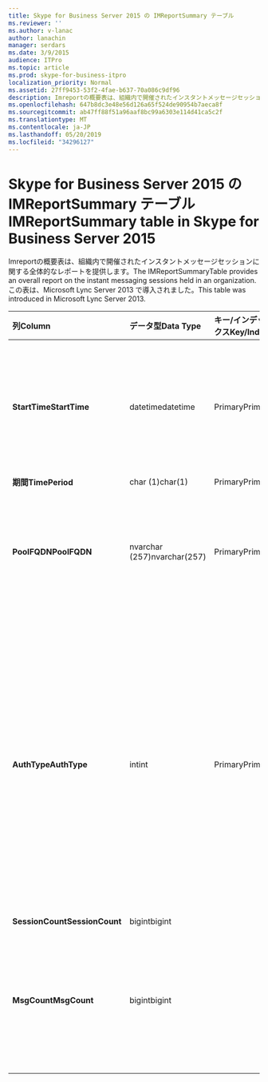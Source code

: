 ```yaml
---
title: Skype for Business Server 2015 の IMReportSummary テーブル
ms.reviewer: ''
ms.author: v-lanac
author: lanachin
manager: serdars
ms.date: 3/9/2015
audience: ITPro
ms.topic: article
ms.prod: skype-for-business-itpro
localization_priority: Normal
ms.assetid: 27ff9453-53f2-4fae-b637-70a086c9df96
description: Imreportの概要表は、組織内で開催されたインスタントメッセージセッションに関する全体的なレポートを提供します。 この表は、Microsoft Lync Server 2013 で導入されました。
ms.openlocfilehash: 647b8dc3e48e56d126a65f524de90954b7aeca8f
ms.sourcegitcommit: ab47ff88f51a96aaf8bc99a6303e114d41ca5c2f
ms.translationtype: MT
ms.contentlocale: ja-JP
ms.lasthandoff: 05/20/2019
ms.locfileid: "34296127"
---
```

# <a name="imreportsummary-table-in-skype-for-business-server-2015"></a><span data-ttu-id="ca00c-104">Skype for Business Server 2015 の IMReportSummary テーブル</span><span class="sxs-lookup"><span data-stu-id="ca00c-104">IMReportSummary table in Skype for Business Server 2015</span></span>
 
<span data-ttu-id="ca00c-105">Imreportの概要表は、組織内で開催されたインスタントメッセージセッションに関する全体的なレポートを提供します。</span><span class="sxs-lookup"><span data-stu-id="ca00c-105">The IMReportSummaryTable provides an overall report on the instant messaging sessions held in an organization.</span></span> <span data-ttu-id="ca00c-106">この表は、Microsoft Lync Server 2013 で導入されました。</span><span class="sxs-lookup"><span data-stu-id="ca00c-106">This table was introduced in Microsoft Lync Server 2013.</span></span>
  
|<span data-ttu-id="ca00c-107">**列**</span><span class="sxs-lookup"><span data-stu-id="ca00c-107">**Column**</span></span>|<span data-ttu-id="ca00c-108">**データ型**</span><span class="sxs-lookup"><span data-stu-id="ca00c-108">**Data Type**</span></span>|<span data-ttu-id="ca00c-109">**キー/インデックス**</span><span class="sxs-lookup"><span data-stu-id="ca00c-109">**Key/Index**</span></span>|<span data-ttu-id="ca00c-110">**詳細**</span><span class="sxs-lookup"><span data-stu-id="ca00c-110">**Details**</span></span>|
|:-----|:-----|:-----|:-----|
|<span data-ttu-id="ca00c-111">**StartTime**</span><span class="sxs-lookup"><span data-stu-id="ca00c-111">**StartTime**</span></span> <br/> |<span data-ttu-id="ca00c-112">datetime</span><span class="sxs-lookup"><span data-stu-id="ca00c-112">datetime</span></span>  <br/> |<span data-ttu-id="ca00c-113">Primary</span><span class="sxs-lookup"><span data-stu-id="ca00c-113">Primary</span></span>  <br/> |<span data-ttu-id="ca00c-114">インスタントメッセージングセッションが開始された日付と時刻。</span><span class="sxs-lookup"><span data-stu-id="ca00c-114">Date and time that the instant messaging session began.</span></span>  <br/> |
|<span data-ttu-id="ca00c-115">**期間**</span><span class="sxs-lookup"><span data-stu-id="ca00c-115">**TimePeriod**</span></span> <br/> |<span data-ttu-id="ca00c-116">char (1)</span><span class="sxs-lookup"><span data-stu-id="ca00c-116">char(1)</span></span>  <br/> |<span data-ttu-id="ca00c-117">Primary</span><span class="sxs-lookup"><span data-stu-id="ca00c-117">Primary</span></span>  <br/> ||
|<span data-ttu-id="ca00c-118">**PoolFQDN**</span><span class="sxs-lookup"><span data-stu-id="ca00c-118">**PoolFQDN**</span></span> <br/> |<span data-ttu-id="ca00c-119">nvarchar (257)</span><span class="sxs-lookup"><span data-stu-id="ca00c-119">nvarchar(257)</span></span>  <br/> |<span data-ttu-id="ca00c-120">Primary</span><span class="sxs-lookup"><span data-stu-id="ca00c-120">Primary</span></span>  <br/> |<span data-ttu-id="ca00c-121">セッションをホストしているプールの完全修飾ドメイン名。</span><span class="sxs-lookup"><span data-stu-id="ca00c-121">Fully qualified domain name of the pool hosting the session.</span></span>  <br/> |
|<span data-ttu-id="ca00c-122">**AuthType**</span><span class="sxs-lookup"><span data-stu-id="ca00c-122">**AuthType**</span></span> <br/> |<span data-ttu-id="ca00c-123">int</span><span class="sxs-lookup"><span data-stu-id="ca00c-123">int</span></span>  <br/> |<span data-ttu-id="ca00c-124">Primary</span><span class="sxs-lookup"><span data-stu-id="ca00c-124">Primary</span></span>  <br/> |<span data-ttu-id="ca00c-125">通話の優先度 (緊急または不急など)</span><span class="sxs-lookup"><span data-stu-id="ca00c-125">Priority (for example, urgent or non-urgent) of the call.</span></span> <span data-ttu-id="ca00c-126">優先度の情報は、 [Skype For Business Server 2015 の callpriorities テーブル](callpriorities.md)に格納されます。</span><span class="sxs-lookup"><span data-stu-id="ca00c-126">Priority information is stored in the [CallPriorities table in Skype for Business Server 2015](callpriorities.md).</span></span>  <br/> |
|<span data-ttu-id="ca00c-127">**SessionCount**</span><span class="sxs-lookup"><span data-stu-id="ca00c-127">**SessionCount**</span></span> <br/> |<span data-ttu-id="ca00c-128">bigint</span><span class="sxs-lookup"><span data-stu-id="ca00c-128">bigint</span></span>  <br/> |||
|<span data-ttu-id="ca00c-129">**MsgCount**</span><span class="sxs-lookup"><span data-stu-id="ca00c-129">**MsgCount**</span></span> <br/> |<span data-ttu-id="ca00c-130">bigint</span><span class="sxs-lookup"><span data-stu-id="ca00c-130">bigint</span></span>  <br/> ||<span data-ttu-id="ca00c-131">セッション中に交換されたインスタントメッセージの合計数です。</span><span class="sxs-lookup"><span data-stu-id="ca00c-131">Total number of instant messages exchanged during the session.</span></span>  <br/> |
   

